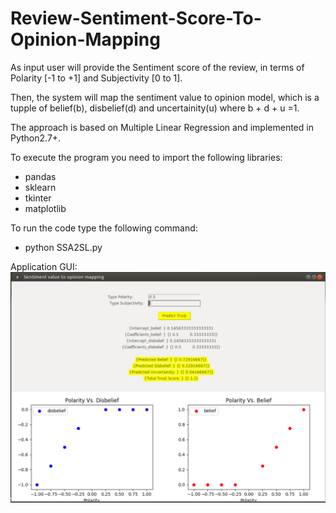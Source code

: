 # Review-Sentiment-Score-To-Opinion-Mapping

As input user will provide the Sentiment score of the review, in terms of Polarity [-1 to +1] and Subjectivity [0 to 1].

Then, the system will map the sentiment value to opinion model, which is a tupple of belief(b), disbelief(d) and uncertainity(u) where b + d + u =1.

The approach is based on Multiple Linear Regression and implemented in Python2.7+.

To execute the program you need to import the following libraries:

- pandas
- sklearn
- tkinter
- matplotlib


To run the code type the following command:

  - python SSA2SL.py


Application GUI:
![SS2SL](https://raw.githubusercontent.com/nahida-uap/Review-Sentiment-Score-To-Opinion-Mapping/master/img/GUI.png)
